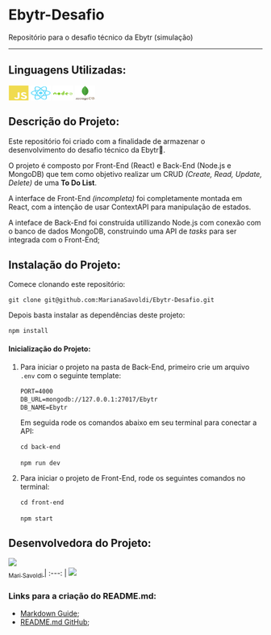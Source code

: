 # Ebytr-Desafio
Repositório para o desafio técnico da Ebytr (simulação)

_________________________________________________________________
## Linguagens Utilizadas: 
<div>
  <img align="center" alt="Mari-Js" height="30" width="40" src="https://raw.githubusercontent.com/devicons/devicon/master/icons/javascript/javascript-plain.svg">
  <img align="center" alt="Mari-React" height="30" width="40" src="https://raw.githubusercontent.com/devicons/devicon/master/icons/react/react-original.svg">
  <img align="center" alt="Mari-NodeJS" height="30" width="40" src="https://raw.githubusercontent.com/devicons/devicon/master/icons/nodejs/nodejs-plain-wordmark.svg">
  <img align="center" alt="Mari-MongoDB" height="30" width="40" src="https://raw.githubusercontent.com/devicons/devicon/master/icons/mongodb/mongodb-original-wordmark.svg">
</div>

## Descrição do Projeto:

Este repositório foi criado com a finalidade de armazenar o desenvolvimento do desafio técnico da Ebytr🚀.

O projeto é composto por Front-End (React) e Back-End (Node.js e MongoDB) que tem como objetivo realizar um CRUD *(Create, Read, Update, Delete)* de uma **To Do List**.

A interface de Front-End *(incompleta)* foi completamente montada em React, com a intenção de usar ContextAPI para manipulação de estados.

A inteface de Back-End foi construída utillizando Node.js com conexão com o banco de dados MongoDB, construindo uma API de *tasks* para ser integrada com o Front-End;

## Instalação do Projeto:

Comece clonando este repositório:

```
git clone git@github.com:MarianaSavoldi/Ebytr-Desafio.git
```

Depois basta instalar as dependências deste projeto:

```
npm install
```
#### Inicialização do Projeto:

1. Para iniciar o projeto na pasta de Back-End, primeiro crie um arquivo <code>.env</code> com o seguinte template:

    ```
    PORT=4000
    DB_URL=mongodb://127.0.0.1:27017/Ebytr
    DB_NAME=Ebytr
    ```

    Em seguida rode os comandos abaixo em seu terminal para conectar a API:

    ```
    cd back-end

    npm run dev
    ```

2. Para iniciar o projeto de Front-End, rode os seguintes comandos no terminal:

    ```
    cd front-end
    
    npm start
    ```
    
## Desenvolvedora do Projeto:
[<img src="https://avatars.githubusercontent.com/u/78616965?v=4" width=110> <br> <sub> Mari Savoldi </sub>](https://github.com/MarianaSavoldi)
| :---: |
<a href="https://www.linkedin.com/in/mariana-savoldi-pereira-76501b197/" target="_blank"><img src="https://img.shields.io/badge/-LinkedIn-%230077B5?style=for-the-badge&logo=linkedin&logoColor=white" target="_blank"></a>


### Links para a criação do README.md:

  - [Markdown Guide](https://www.markdownguide.org/basic-syntax/);
  - [README.md GitHub](https://dev.to/reginadiana/como-escrever-um-readme-md-sensacional-no-github-4509);
